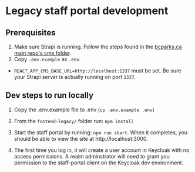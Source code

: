 # Legacy staff portal development

## Prerequisites

1. Make sure Strapi is running. Follow the steps found in the [bcparks.ca main repo's cms folder](https://github.com/bcgov/bcparks.ca/tree/main/src/cms).
2. Copy `.env.example` as `.env`.

- `REACT_APP_CMS_BASE_URL=http://localhost:1337` must be set. Be sure your Strapi server is actually running on port `1337`.

## Dev steps to run locally

1.  Copy the .env.example file to .env (`cp .env.example .env`)

2.  From the `fontend-legacy/` folder run: `npm install`

3.  Start the staff portal by running: `npm run start`. When it completes, you should be able to view the site at http://localhost:3000.

4.  The first time you log in, it will create a user account in Keycloak with no access permissions. A realm adminstrator will need to grant you permission to the staff-portal client on the Keycloak dev environment.

